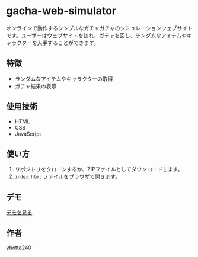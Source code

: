 # gacha-web-simulator

オンラインで動作するシンプルなガチャガチャのシミュレーションウェブサイトです。ユーザーはウェブサイトを訪れ、ガチャを回し、ランダムなアイテムやキャラクターを入手することができます。

## 特徴

- ランダムなアイテムやキャラクターの取得
- ガチャ結果の表示

## 使用技術

- HTML
- CSS
- JavaScript

## 使い方

1. リポジトリをクローンするか、ZIPファイルとしてダウンロードします。
2. `index.html` ファイルをブラウザで開きます。

## デモ

[デモを見る](https://yhotta240.github.io/gacha-simulator/)

## 作者

[yhotta240](https://github.com/yhotta240)



